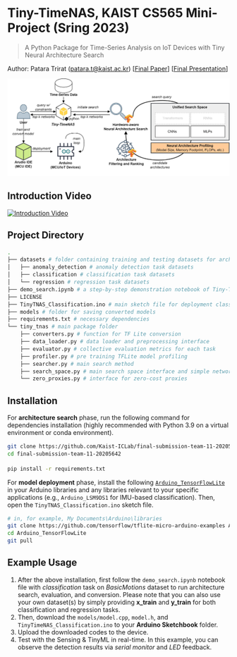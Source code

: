 # Tiny-TimeNAS, KAIST CS565 Mini-Project (Sring 2023)
> A Python Package for Time-Series Analysis on IoT Devices with Tiny Neural Architecture Search

Author: Patara Trirat (patara.t@kaist.ac.kr) [[Final Paper](/paper.pdf)] [[Final Presentation](https://docs.google.com/presentation/d/1PvrrmgyCk8nw9__2zsZdBYRM7sAJUgTYgGv-WpB4wAg/edit#slide=id.g2294fc388e6_0_11)]

![](/figures/idea_overview.jpg?raw=true "Tiny-TimeNAS")


## Introduction Video
[![Introduction Video](https://img.youtube.com/vi/X-qmMkeJCng/0.jpg)](https://www.youtube.com/watch?v=X-qmMkeJCng)


## Project Directory
```bash
.
├── datasets # folder containing training and testing datasets for architecture search and evaluation
│   ├── anomaly_detection # anomaly detection task datasets
│   ├── classification # classification task datasets
│   └── regression # regression task datasets
├── demo_search.ipynb # a step-by-step demonstration notebook of Tiny-TimeNAS (both classification and regression)
├── LICENSE
├── TinyTNAS_Classification.ino # main sketch file for deployment classification task (example)
├── models # folder for saving converted models
├── requirements.txt # necessary dependencies
└── tiny_tnas # main package folder
    ├── converters.py # function for TF Lite conversion
    ├── data_loader.py # data loader and preprocessing interface
    ├── evaluator.py # collective evaluation metrics for each task
    ├── profiler.py # pre training TFLite model profiling
    ├── searcher.py # main search method
    ├── search_space.py # main search space interface and simple networks
    └── zero_proxies.py # interface for zero-cost proxies
```

## Installation
For **architecture search** phase, run the following command for dependencies installation (highly recommended with Python 3.9 on a virtual environment or conda environment).
```bash
git clone https://github.com/Kaist-ICLab/final-submission-team-11-20205642.git
cd final-submission-team-11-20205642

pip install -r requirements.txt
```

For **model deployment** phase, install the following [`Arduino_TensorFlowLite`](https://github.com/tensorflow/tflite-micro-arduino-examples) in your Arduino libraries and any libraries relevant to your specific applications (e.g., `Arduino_LSM9DS1` for IMU-based classification). Then, open the `TinyTNAS_Classification.ino` sketch file.
```bash
# in, for example, My Documents\Arduino\libraries
git clone https://github.com/tensorflow/tflite-micro-arduino-examples Arduino_TensorFlowLite
cd Arduino_TensorFlowLite
git pull
```


## Example Usage
1. After the above installation, first follow the `demo_search.ipynb` notebook file with *classification* task on *BasicMotions* dataset to run architecture search, evaluation, and conversion. Please note that you can also use your own dataset(s) by simply providing **x_train** and **y_train** for both classification and regression tasks.
2. Then, download the `models/model.cpp`, `model.h`, and `TinyTimeNAS_Classification.ino` to your **Arduino Sketchbook** folder.
3. Upload the downloaded codes to the device.
4. Test with the Sensing & TinyML in real-time. In this example, you can observe the detection results via *serial monitor* and *LED* feedback.
